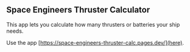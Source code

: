 ## Space Engineers Thruster Calculator

This app lets you calculate how many thrusters or batteries your ship needs.

Use the app [https://space-engineers-thruster-calc.pages.dev/](here).
